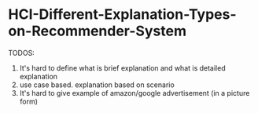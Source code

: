 # HCI-Different-Explanation-Types-on-Recommender-System

TODOS:

1. It's hard to define what is brief explanation and what is detailed explanation
2. use case based. explanation based on scenario
3. It's hard to give example of amazon/google advertisement (in a picture form)